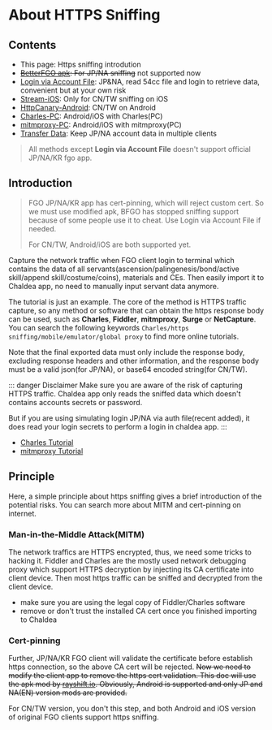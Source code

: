# About HTTPS Sniffing

## Contents

- This page: Https sniffing introdution
- ~~[BetterFGO apk](./bfgo.md): For JP/NA sniffing~~ not supported now
- [Login via Account File](./auto_login.md): JP&NA, read 54cc file and login to retrieve data, convenient but at your own risk 
- [Stream-iOS](./stream.md): Only for CN/TW sniffing on iOS
- [HttpCanary-Android](./httpcanary.md): CN/TW on Android
- [Charles-PC](./charles.md): Android/iOS with Charles(PC)
- [mitmproxy-PC](./mitmproxy.md): Android/iOS with mitmproxy(PC)
- [Transfer Data](./transfer_data.md): Keep JP/NA account data in multiple clients

> All methods except **Login via Account File** doesn't support official JP/NA/KR fgo app.

## Introduction

> FGO JP/NA/KR app has cert-pinning, which will reject custom cert.
> So we must use modified apk, BFGO has stopped sniffing support because of some people use it to cheat.
> Use Login via Account File if needed.
>
> For CN/TW, Android/iOS are both supported yet.

Capture the network traffic when FGO client login to terminal which contains the data of all servants(ascension/palingenesis/bond/active skill/append skill/costume/coins), materials and CEs. Then easily import it to Chaldea app, no need to manually input servant data anymore.

The tutorial is just an example. The core of the method is HTTPS traffic capture, so any method or software that can obtain the https response body can be used, such as **Charles**, **Fiddler**, **mitmproxy**, **Surge** or **NetCapture**. You can search the following keywords `Charles/https sniffing/mobile/emulator/global proxy` to find more online tutorials.

Note that the final exported data must only include the response body, excluding response headers and other information, and the response body must be a valid json(for JP/NA), or base64 encoded string(for CN/TW).

::: danger Disclaimer
Make sure you are aware of the risk of capturing HTTPS traffic. Chaldea app only reads the sniffed data which doesn't contains accounts secrets or password.

But if you are using simulating login JP/NA via auth file(recent added), it does read your login secrets to perform a login in chaldea app.
:::

- [Charles Tutorial](./charles.md)
- [mitmproxy Tutorial](./mitmproxy.md)

## Principle

Here, a simple principle about https sniffing gives a brief introduction of the potential risks. You can search more about MITM and cert-pinning on internet.

### Man-in-the-Middle Attack(MITM)

The network traffics are HTTPS encrypted, thus, we need some tricks to hacking it. Fiddler and Charles are the mostly used network debugging proxy which support HTTPS decryption by injecting its CA certificate into client device. Then most https traffic can be sniffed and decrypted from the client device.

- make sure you are using the legal copy of Fiddler/Charles software
- remove or don't trust the installed CA cert once you finished importing to Chaldea

### Cert-pinning

Further, JP/NA/KR FGO client will validate the certificate before establish https connection, so the above CA cert will be rejected. ~~Now we need to modify the client app to remove the https cert validation. This doc will use the apk mod by [rayshift.io](https://rayshift.io). Obviously, Android is supported and only JP and NA(EN) version mods are provided.~~

For CN/TW version, you don't this step, and both Android and iOS version of original FGO clients support https sniffing.
